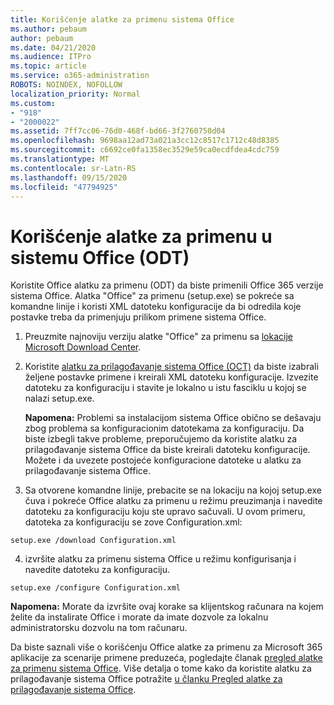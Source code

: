 ```yaml
---
title: Korišćenje alatke za primenu sistema Office
ms.author: pebaum
author: pebaum
ms.date: 04/21/2020
ms.audience: ITPro
ms.topic: article
ms.service: o365-administration
ROBOTS: NOINDEX, NOFOLLOW
localization_priority: Normal
ms.custom:
- "918"
- "2000022"
ms.assetid: 7ff7cc06-76d0-468f-bd66-3f2760750d04
ms.openlocfilehash: 9698aa12ad73a021a3cc12c8517c1712c48d8385
ms.sourcegitcommit: c6692ce0fa1358ec3529e59ca0ecdfdea4cdc759
ms.translationtype: MT
ms.contentlocale: sr-Latn-RS
ms.lasthandoff: 09/15/2020
ms.locfileid: "47794925"
---
```

# <a name="using-the-office-deployment-tool-odt"></a>Korišćenje alatke za primenu u sistemu Office (ODT)

Koristite Office alatku za primenu (ODT) da biste primenili Office 365 verzije sistema Office. Alatka "Office" za primenu (setup.exe) se pokreće sa komandne linije i koristi XML datoteku konfiguracije da bi odredila koje postavke treba da primenjuju prilikom primene sistema Office.
  
1. Preuzmite najnoviju verziju alatke "Office" za primenu sa [lokacije Microsoft Download Center](https://go.microsoft.com/fwlink/p/?LinkID=626065).

2. Koristite [alatku za prilagođavanje sistema Office (OCT)](https://config.office.com) da biste izabrali željene postavke primene i kreirali XML datoteku konfiguracije. Izvezite datoteku za konfiguraciju i stavite je lokalno u istu fasciklu u kojoj se nalazi setup.exe.

    **Napomena:** Problemi sa instalacijom sistema Office obično se dešavaju zbog problema sa konfiguracionim datotekama za konfiguraciju. Da biste izbegli takve probleme, preporučujemo da koristite alatku za prilagođavanje sistema Office da biste kreirali datoteku konfiguracije. Možete i da uvezete postojeće konfiguracione datoteke u alatku za prilagođavanje sistema Office.

3. Sa otvorene komandne linije, prebacite se na lokaciju na kojoj setup.exe čuva i pokreće Office alatku za primenu u režimu preuzimanja i navedite datoteku za konfiguraciju koju ste upravo sačuvali. U ovom primeru, datoteka za konfiguraciju se zove Configuration.xml:

```setup.exe /download Configuration.xml```

4. izvršite alatku za primenu sistema Office u režimu konfigurisanja i navedite datoteku za konfiguraciju.

```setup.exe /configure Configuration.xml```

**Napomena:** Morate da izvršite ovaj korake sa klijentskog računara na kojem želite da instalirate Office i morate da imate dozvole za lokalnu administratorsku dozvolu na tom računaru.

Da biste saznali više o korišćenju Office alatke za primenu za Microsoft 365 aplikacije za scenarije primene preduzeća, pogledajte članak [pregled alatke za primenu sistema Office](https://docs.microsoft.com/deployoffice/overview-office-deployment-tool). Više detalja o tome kako da koristite alatku za prilagođavanje sistema Office potražite [u članku Pregled alatke za prilagođavanje sistema Office](https://docs.microsoft.com/DeployOffice/overview-of-the-office-customization-tool-for-click-to-run).
